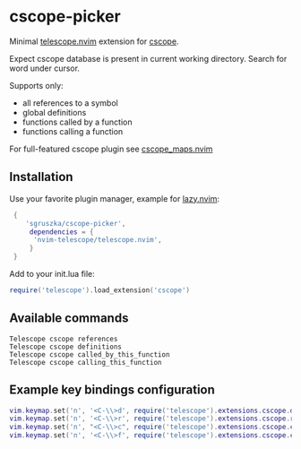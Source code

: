 # cscope-picker

Minimal [telescope.nvim](https://github.com/nvim-telescope/telescope.nvim) extension for [cscope](https://cscope.sourceforge.net/).

Expect cscope database is present in current working directory.
Search for word under cursor.

Supports only:
 - all references to a symbol
 - global definitions
 - functions called by a function
 - functions calling a function

For full-featured cscope plugin see [cscope_maps.nvim](https://github.com/dhananjaylatkar/cscope_maps.nvim)

## Installation

Use your favorite plugin manager, example for [lazy.nvim](https://github.com/folke/lazy.nvim):
```lua
 {
    'sgruszka/cscope-picker',
     dependencies = {
      'nvim-telescope/telescope.nvim',
     }
 }
```

Add to your init.lua file:
``` lua
require('telescope').load_extension('cscope')

```

## Available commands
```viml
Telescope cscope references
Telescope cscope definitions
Telescope cscope called_by_this_function
Telescope cscope calling_this_function
```
## Example key bindings configuration
``` lua
vim.keymap.set('n', '<C-\\>d', require('telescope').extensions.cscope.definitions, { desc = 'Cscope Definitions' })
vim.keymap.set('n', '<C-\\>r', require('telescope').extensions.cscope.references, { desc = 'Cscope References' })
vim.keymap.set('n', "<C-\\>c", require('telescope').extensions.cscope.calling_this_function, { desc = 'Cscope calls to this function' })
vim.keymap.set('n', '<C-\\>f', require('telescope').extensions.cscope.called_by_this_function, { desc = 'Cscope funnction calls by this function' })
```

